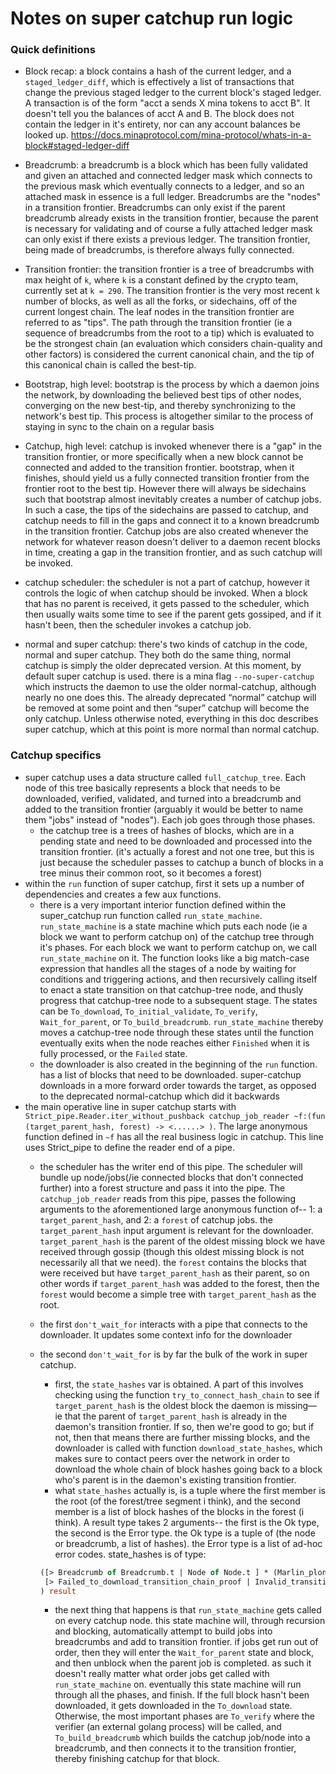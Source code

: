 # Notes on super catchup run logic

### Quick definitions

- Block recap: a block contains a hash of the current ledger, and a `staged_ledger_diff`, which is effectively a list of transactions that change the previous staged ledger to the current block's staged ledger. A transaction is of the form "acct a sends X mina tokens to acct B". It doesn't tell you the balances of acct A and B. The block does not contain the ledger in it's entirety, nor can any account balances be looked up.  https://docs.minaprotocol.com/mina-protocol/whats-in-a-block#staged-ledger-diff

- Breadcrumb: a breadcrumb is a block which has been fully validated and given an attached and connected ledger mask which connects to the previous mask which eventually connects to a ledger, and so an attached mask in essence is a full ledger. Breadcrumbs are the "nodes" in a transition frontier.  Breadcrumbs can only exist if the parent breadcrumb already exists in the transition frontier, because the parent is necessary for validating and of course a fully attached ledger mask can only exist if there exists a previous ledger.  The transition frontier, being made of breadcrumbs, is therefore always fully connected.

- Transition frontier: the transition frontier is a tree of breadcrumbs with max height of `k`, where `k` is a constant defined by the crypto team, currently set at `k = 290`.  The transition frontier is the very most recent `k` number of blocks, as well as all the forks, or sidechains, off of the current longest chain.  The leaf nodes in the transition frontier are referred to as "tips".  The path through the transition frontier (ie a sequence of breadcrumbs from the root to a tip) which is evaluated to be the strongest chain (an evaluation which considers chain-quality and other factors) is considered the current canonical chain, and the tip of this canonical chain is called the best-tip.  

- Bootstrap, high level: bootstrap is the process by which a daemon joins the network, by downloading the believed best tips of other nodes, converging on the new best-tip, and thereby synchronizing to the network's best tip.  This process is altogether similar to the process of staying in sync to the chain on a regular basis

- Catchup, high level: catchup is invoked whenever there is a "gap" in the transition frontier, or more specifically when a new block cannot be connected and added to the transition frontier. bootstrap, when it finishes, should yield us a fully connected transition frontier from the frontier root to the best tip. However there will always be sidechains such that bootstrap almost inevitably creates a number of catchup jobs.  In such a case, the tips of the sidechains are passed to catchup, and catchup needs to fill in the gaps and connect it to a known breadcrumb in the transition frontier.  Catchup jobs are also created whenever the network for whatever reason doesn't deliver to a daemon recent blocks in time, creating a gap in the transition frontier, and as such catchup will be invoked.

- catchup scheduler: the scheduler is not a part of catchup, however it controls the logic of when catchup should be invoked.  When a block that has no parent is received, it gets passed to the scheduler, which then usually waits some time to see if the parent gets gossiped, and if it hasn't been, then the scheduler invokes a catchup job. 

- normal and super catchup: there's two kinds of catchup in the code, normal and super catchup.  They both do the same thing, normal catchup is simply the older deprecated version.  At this moment, by default super catchup is used.  there is a mina flag `--no-super-catchup` which instructs the daemon to use the older normal-catchup, although nearly no one does this.  The already deprecated “normal” catchup will be removed at some point and then “super” catchup will become the only catchup.  Unless otherwise noted, everything in this doc describes super catchup, which at this point is more normal than normal catchup.

### Catchup specifics

- super catchup uses a data structure called `full_catchup_tree`.  Each node of this tree basically represents a block that needs to be downloaded, verified, validated, and turned into a breadcrumb and added to the transition frontier (arguably it would be better to name them "jobs" instead of "nodes").  Each job goes through those phases.
    - the catchup tree is a trees of hashes of blocks, which are in a pending state and need to be downloaded and processed into the transition frontier. (it's actually a forest and not one tree, but this is just because the scheduler passes to catchup a bunch of blocks in a tree minus their common root, so it becomes a forest)
- within the `run` function of super catchup, first it sets up a number of dependencies and creates a few aux functions.
    - there is a very important interior function defined within the super_catchup run function called `run_state_machine`. `run_state_machine` is a state machine which puts each node (ie a block we want to perform catchup on) of the catchup tree through it's phases.  For each block we want to perform catchup on, we call `run_state_machine` on it.  The function looks like a big match-case expression that handles all the stages of a node by waiting for conditions and triggering actions, and then recursively calling itself to enact a state transition on that catchup-tree node, and thusly progress that catchup-tree node to a subsequent stage. The states can be `To_download`, `To_initial_validate`, `To_verify`, `Wait_for_parent`, or `To_build_breadcrumb`.  `run_state_machine` thereby moves a catchup-tree node through these states until the function eventually exits when the node reaches either `Finished` when it is fully processed, or the `Failed` state.  
    - the downloader is also created in the beginning of the `run` function. has a list of blocks that need to be downloaded. super-catchup downloads in a more forward order towards the target, as opposed to the deprecated normal-catchup which did it backwards
- the main operative line in super catchup starts with `Strict_pipe.Reader.iter_without_pushback catchup_job_reader ~f:(fun (target_parent_hash, forest) -> <......> )`. The large anonymous function defined in `~f` has all the real business logic in catchup.  This line uses Strict_pipe to define the reader end of a pipe.
    - the scheduler has the writer end of this pipe.  The scheduler will bundle up node/jobs(/ie connected blocks that don't connected further) into a forest structure and pass it into the pipe.  The `catchup_job_reader` reads from this pipe, passes the following arguments to the aforementioned large anonymous function of-- 1: a `target_parent_hash`, and 2: a `forest` of catchup jobs. the `target_parent_hash` input argument is relevant for the downloader.  `target_parent_hash` is the parent of the oldest missing block we have received through gossip (though this oldest missing block is not necessarily all that we need).  the `forest` contains the blocks that were received but have `target_parent_hash` as their parent, so on other words if `target_parent_hash` was added to the forest, then the `forest` would become a simple tree with `target_parent_hash` as the root.
    - the first `don't_wait_for` interacts with a pipe that connects to the downloader.  It updates some context info for the downloader
    - the second `don't_wait_for` is by far the bulk of the work in super catchup.
        - first, the `state_hashes` var is obtained.  A part of this involves checking using the function `try_to_connect_hash_chain` to see if `target_parent_hash` is the oldest block the daemon is missing— ie that the parent of `target_parent_hash` is already in the daemon's transition frontier.  If so, then we're good to go; but if not, then that means there are further missing blocks, and the downloader is called with function `download_state_hashes`, which makes sure to contact peers over the network in order to download the whole chain of block hashes going back to a block who's parent is in the daemon's existing transition frontier.
        - what `state_hashes` actually is, is a tuple where the first member is the root (of the forest/tree segment i think), and the second member is a list of block hashes of the blocks in the forest (i think).  A result type takes 2 arguments-- the first is the Ok type, the second is the Error type.  the Ok type is a tuple of (the node or breadcrumb, a list of hashes).  the Error type is a list of ad-hoc error codes.  state_hashes is of type:
        
        ```ocaml
        ([> Breadcrumb of Breadcrumb.t | Node of Node.t ] * (Marlin_plonk_bindings_pasta_fp.t list),
         [> Failed_to_download_transition_chain_proof | Invalid_transition_chain_proof | No_common_ancestor | Peer_moves_too_fast ] list
        ) result
        ```
        
        - the next thing that happens is that `run_state_machine` gets called on every catchup node.  this state machine will, through recursion and blocking, automatically attempt to build jobs into breadcrumbs and add to transition frontier.  if jobs get run out of order, then they will enter the `Wait_for_parent` state and block, and then unblock when the parent job is completed.  as such it doesn't really matter what order jobs get called with `run_state_machine` on.  eventually this state machine will run through all the phases, and finish.  If the full block hasn't been downloaded, it gets downloaded in the `To_download` state.  Otherwise, the most important phases are `To_verify` where the verifier (an external golang process) will be called, and `To_build_breadcrumb` which builds the catchup job/node into a breadcrumb, and then connects it to the transition frontier, thereby finishing catchup for that block.
